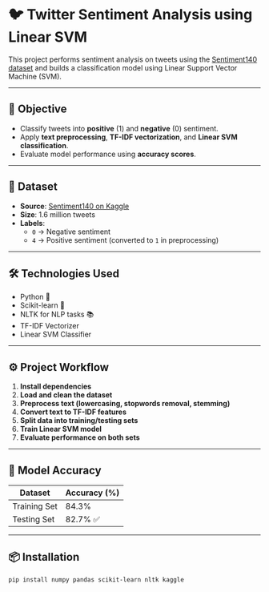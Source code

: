 # 🐦 Twitter Sentiment Analysis using Linear SVM

This project performs sentiment analysis on tweets using the [Sentiment140 dataset](https://www.kaggle.com/kazanova/sentiment140) and builds a classification model using Linear Support Vector Machine (SVM).

---

## 📌 Objective

- Classify tweets into **positive** (1) and **negative** (0) sentiment.
- Apply **text preprocessing**, **TF-IDF vectorization**, and **Linear SVM classification**.
- Evaluate model performance using **accuracy scores**.

---

## 📁 Dataset

- **Source**: [Sentiment140 on Kaggle](https://www.kaggle.com/kazanova/sentiment140)
- **Size**: 1.6 million tweets
- **Labels**:
  - `0` → Negative sentiment
  - `4` → Positive sentiment (converted to `1` in preprocessing)

---

## 🛠️ Technologies Used

- Python 🐍
- Scikit-learn 🤖
- NLTK for NLP tasks 📚
- TF-IDF Vectorizer
- Linear SVM Classifier

---

## ⚙️ Project Workflow

1. **Install dependencies**
2. **Load and clean the dataset**
3. **Preprocess text (lowercasing, stopwords removal, stemming)**
4. **Convert text to TF-IDF features**
5. **Split data into training/testing sets**
6. **Train Linear SVM model**
7. **Evaluate performance on both sets**

---

## 🧪 Model Accuracy

| Dataset     | Accuracy (%) |
|-------------|---------------|
| Training Set| 84.3%         |
| Testing Set | 82.7% ✅      |

---

## 📦 Installation

```bash
pip install numpy pandas scikit-learn nltk kaggle
